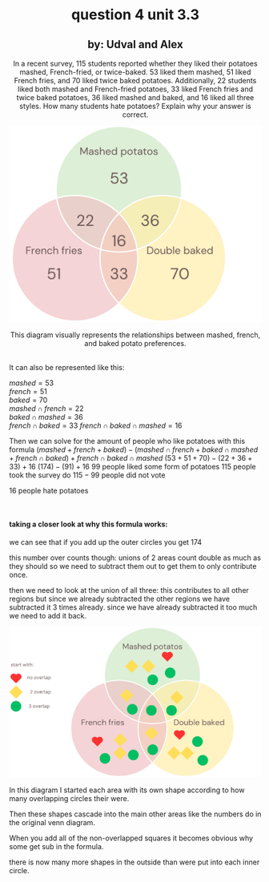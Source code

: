 
<div align="center">

# question 4 unit 3.3 

## by: Udval and Alex

In a recent survey, 115 students reported whether they liked their potatoes mashed, French-fried, or twice-baked. 53 liked them mashed, 51 liked French fries, and 70 liked twice baked potatoes. Additionally, 22 students liked both mashed and French-fried potatoes, 33 liked French fries and twice baked potatoes, 36 liked mashed and baked, and 16 liked all three styles. How many students hate potatoes? Explain why your answer is correct.



![Venn Diagram of Potato Preferences](venn.svg)

This diagram visually represents the relationships between mashed, french, and baked potato preferences.
</div>
<br>
It can also be represented like this:  



$mashed = 53$  
$french = 51$  
$baked = 70$  
$mashed \cap french = 22$  
$baked \cap mashed = 36$  
$french \cap baked = 33$
$french \cap baked \cap mashed = 16$

Then we can solve for the amount of people who like potatoes with this formula 
$(mashed + french + baked) - (mashed \cap french + baked \cap mashed + french \cap baked) + french \cap baked \cap mashed$
$(53+51+70)-(22+36+33)+16$
$(174)-(91)+16$
$99$ people liked some form of potatoes
$115$ people took the survey do $115-99$ people did not vote

16 people hate potatoes

<br>

#### taking a closer look at why this formula works:

 we can see that if you add up the outer circles you get 174

this number over counts though:
unions of 2 areas count double as much as they should so we need to subtract them out to get them to only contribute once.

then we need to look at the union of all three:
this contributes to all other regions but since we already subtracted the other regions we have subtracted it 3 times already.
since we have already subtracted it too much we need to add it back.



![Venn Diagram of Potato Preferences shapes](vennshapes.svg)

In this diagram I started each area with its own shape according to how many overlapping circles their were.

Then these shapes cascade into the main other areas like the numbers do in the original venn diagram.

When you add all of the non-overlapped squares it becomes obvious why some get sub in the formula.

there is now many more shapes in the outside than were put into each inner circle. 